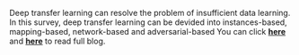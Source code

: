 Deep transfer learning can resolve the problem of insufficient data learning. In this survey, deep transfer learning can be devided into instances-based, mapping-based, network-based and adversarial-based You can click [**here**](https://zhuanlan.zhihu.com/p/193145776) and [**here**](https://pridelee.github.io/files/blog/Deep-transfer-learning-survey.pdf) to read full blog.
